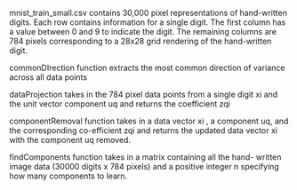 mnist_train_small.csv contains 30,000 pixel representations of hand-written digits. Each row contains information for a single digit. The first column has a value between 0 and 9 to indicate the digit. The remaining columns are 784 pixels corresponding to a 28x28 grid rendering of the hand-written digit.

commonDIrection function extracts the most common direction of variance across all data points

dataProjection takes in the 784 pixel data points from a single digit xi and the unit vector component uq and returns the coefficient zqi

componentRemoval function takes in a data vector xi , a component uq, and the corresponding co-efficient zqi and returns the updated data vector xi with the component uq removed. 

findComponents function takes in a matrix containing all the hand- written image data (30000 digits x 784 pixels) and a positive integer n specifying how many components to learn.




